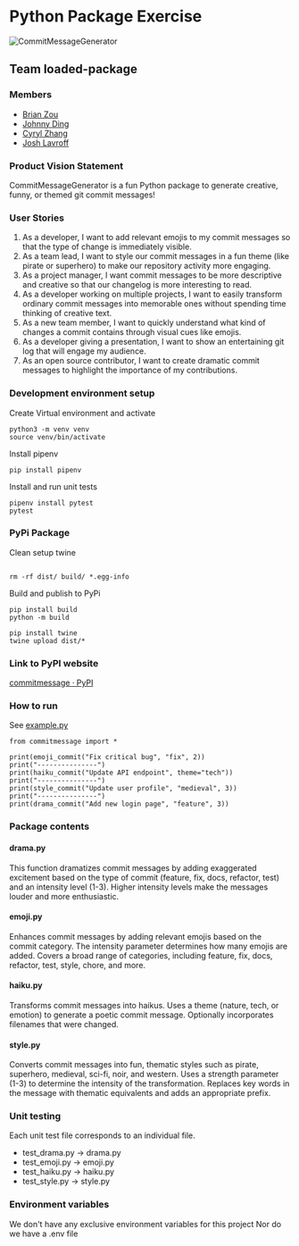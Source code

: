 # Python Package Exercise

![CommitMessageGenerator](https://img.shields.io/badge/CommitMessageGenerator-passing-brightgreen)

## Team loaded-package

### Members
* [Brian Zou](https://github.com/brianzou03)
* [Johnny Ding](https://github.com/yd2960)
* [Cyryl Zhang](https://github.com/nstraightbeam)
* [Josh Lavroff](https://github.com/joshlavroff)

### Product Vision Statement

CommitMessageGenerator is a fun Python package to generate creative, funny, or themed git commit messages!

### User Stories
1. As a developer, I want to add relevant emojis to my commit messages so that the type of change is immediately visible.
2. As a team lead, I want to style our commit messages in a fun theme (like pirate or superhero) to make our repository activity more engaging.
3. As a project manager, I want commit messages to be more descriptive and creative so that our changelog is more interesting to read.
4. As a developer working on multiple projects, I want to easily transform ordinary commit messages into memorable ones without spending time thinking of creative text.
5. As a new team member, I want to quickly understand what kind of changes a commit contains through visual cues like emojis.
6. As a developer giving a presentation, I want to show an entertaining git log that will engage my audience.
7. As an open source contributor, I want to create dramatic commit messages to highlight the importance of my contributions.

### Development environment setup

Create Virtual environment and activate
```
python3 -m venv venv
source venv/bin/activate
```

Install pipenv
```
pip install pipenv
```

Install and run unit tests
```
pipenv install pytest
pytest
```

### PyPi Package

Clean setup twine

```

rm -rf dist/ build/ *.egg-info
```

Build and publish to PyPi
```
pip install build
python -m build

pip install twine
twine upload dist/*
```

### Link to PyPI website
[commitmessage · PyPI](https://pypi.org/project/commitmessage/0.2.0/)

### How to run
See [example.py](example.py)
```
from commitmessage import *

print(emoji_commit("Fix critical bug", "fix", 2))
print("---------------")
print(haiku_commit("Update API endpoint", theme="tech"))
print("---------------")
print(style_commit("Update user profile", "medieval", 3))
print("---------------")
print(drama_commit("Add new login page", "feature", 3))
```

### Package contents


#### drama.py
This function dramatizes commit messages by adding exaggerated excitement based on the type of commit (feature, fix, docs, refactor, test) and an intensity level (1-3).
Higher intensity levels make the messages louder and more enthusiastic.


#### emoji.py
Enhances commit messages by adding relevant emojis based on the commit category.
The intensity parameter determines how many emojis are added.
Covers a broad range of categories, including feature, fix, docs, refactor, test, style, chore, and more.


#### haiku.py
Transforms commit messages into haikus.
Uses a theme (nature, tech, or emotion) to generate a poetic commit message.
Optionally incorporates filenames that were changed.


#### style.py
Converts commit messages into fun, thematic styles such as pirate, superhero, medieval, sci-fi, noir, and western.
Uses a strength parameter (1-3) to determine the intensity of the transformation.
Replaces key words in the message with thematic equivalents and adds an appropriate prefix.


### Unit testing
Each unit test file corresponds to an individual file.
* test_drama.py -> drama.py
* test_emoji.py -> emoji.py
* test_haiku.py -> haiku.py
* test_style.py -> style.py


### Environment variables
We don't have any exclusive environment variables for this project
Nor do we have a .env file